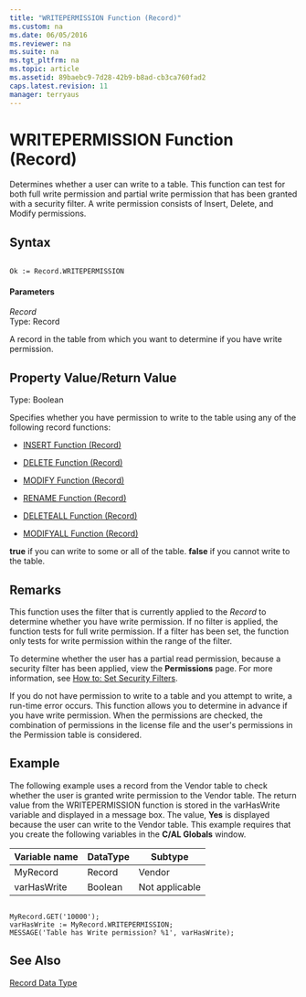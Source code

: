 ```yaml
---
title: "WRITEPERMISSION Function (Record)"
ms.custom: na
ms.date: 06/05/2016
ms.reviewer: na
ms.suite: na
ms.tgt_pltfrm: na
ms.topic: article
ms.assetid: 89baebc9-7d28-42b9-b8ad-cb3ca760fad2
caps.latest.revision: 11
manager: terryaus
---
```

# WRITEPERMISSION Function (Record)
Determines whether a user can write to a table. This function can test for both full write permission and partial write permission that has been granted with a security filter. A write permission consists of Insert, Delete, and Modify permissions.  
  
## Syntax  
  
```  
  
Ok := Record.WRITEPERMISSION  
```  
  
#### Parameters  
 *Record*  
 Type: Record  
  
 A record in the table from which you want to determine if you have write permission.  
  
## Property Value\/Return Value  
 Type: Boolean  
  
 Specifies whether you have permission to write to the table using any of the following record functions:  
  
-   [INSERT Function \(Record\)](../dynamics-nav/INSERT-Function--Record-.md)  
  
-   [DELETE Function \(Record\)](../dynamics-nav/DELETE-Function--Record-.md)  
  
-   [MODIFY Function \(Record\)](../dynamics-nav/MODIFY-Function--Record-.md)  
  
-   [RENAME Function \(Record\)](../dynamics-nav/RENAME-Function--Record-.md)  
  
-   [DELETEALL Function \(Record\)](../dynamics-nav/DELETEALL-Function--Record-.md)  
  
-   [MODIFYALL Function \(Record\)](../dynamics-nav/MODIFYALL-Function--Record-.md)  
  
 **true** if you can write to some or all of the table. **false** if you cannot write to the table.  
  
## Remarks  
 This function uses the filter that is currently applied to the *Record* to determine whether you have write permission. If no filter is applied, the function tests for full write permission. If a filter has been set, the function only tests for write permission within the range of the filter.  
  
 To determine whether the user has a partial read permission, because a security filter has been applied, view the **Permissions** page. For more information, see [How to: Set Security Filters](../Topic/How%20to:%20Set%20Security%20Filters.md).  
  
 If you do not have permission to write to a table and you attempt to write, a run\-time error occurs. This function allows you to determine in advance if you have write permission. When the permissions are checked, the combination of permissions in the license file and the user's permissions in the Permission table is considered.  
  
## Example  
 The following example uses a record from the Vendor table to check whether the user is granted write permission to the Vendor table. The return value from the WRITEPERMISSION function is stored in the varHasWrite variable and displayed in a message box. The value, **Yes** is displayed because the user can write to the Vendor table. This example requires that you create the following variables in the **C\/AL Globals** window.  
  
|Variable name|DataType|Subtype|  
|-------------------|--------------|-------------|  
|MyRecord|Record|Vendor|  
|varHasWrite|Boolean|Not applicable|  
  
```  
  
MyRecord.GET('10000');  
varHasWrite := MyRecord.WRITEPERMISSION;  
MESSAGE('Table has Write permission? %1', varHasWrite);  
```  
  
## See Also  
 [Record Data Type](../dynamics-nav/Record-Data-Type.md)